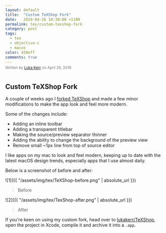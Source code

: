 ```yaml
---
layout: default
title:  "Custom TeXShop Fork"
date:   2019-04-26 10:30:00 +1100
permalink: tex/custom-texshop-fork
category: post
tags:
  - tex
  - objective-c
  - macos
color: 438eff
comments: true
---
```


<small style="color: #777; top: -10px; position: relative">
  Written by <a href="https://github.com/lukakerr">Luka Kerr</a> on April 26, 2019
</small>

## Custom TeXShop Fork

A couple of weeks ago I [forked TeXShop](https://github.com/lukakerr/TeXShop) and made a few minor modifications
to make the app look and feel more modern.

Some of the changes include:

- Adding an inline toolbar
- Adding a transparent titlebar
- Making the source/preview separator thinner
- Adding the ability to change the background of the preview view
- Remove small \~1px line from top of source editor

I like apps on my mac to look and feel modern, keeping up to date with the latest macOS design trends, especially
apps that I use almost daily.

Below is a screenshot of before and after:

![1]({{ "/assets/img/tex/TeXShop-before.png" | absolute_url }})

> Before

![2]({{ "/assets/img/tex/TexShop-after.png" | absolute_url }})

> After

If you're keen on using my custom fork, head over to [lukakerr/TeXShop](https://github.com/lukakerr/TeXShop),
open the project in Xcode, compile it and archive it into a `.app`.